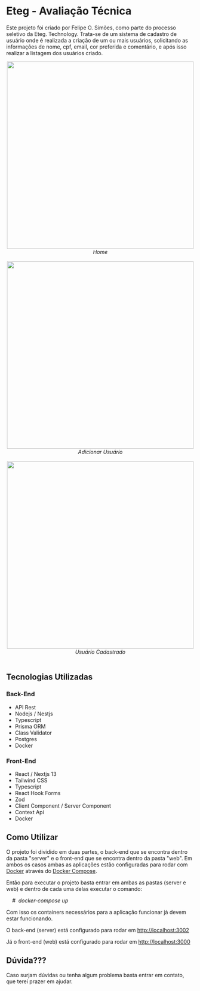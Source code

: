 # Eteg - Avaliação Técnica

Este projeto foi criado por Felipe O. Simões, como parte do processo seletivo da Eteg. Technology. Trata-se de um sistema de cadastro de usuário onde é realizada a criação de um ou mais usuários, solicitando as informações de nome, cpf, email, cor preferida e comentário, e após isso realizar a listagem dos usuários criado.

<div align='center'>
 <img src='https://user-images.githubusercontent.com/6942893/255610488-60736839-bd60-4e5b-8cf1-44eb87b7bd87.png' width='500px'  /><br />
 <i>Home</i><br /><br />
 <img src='https://user-images.githubusercontent.com/6942893/255610504-b4d13f54-4201-4eaa-9f4d-9a0aa445a624.png' width='500px'  /><br />
 <i>Adicionar Usuário</i><br /><br />
 <img src='https://user-images.githubusercontent.com/6942893/255610514-97b5b48e-62af-4c1b-8c43-f4183ac75571.png' width='500px'  /><br />
 <i>Usuário Cadastrado</i><br /><br />
</div>

## Tecnologias Utilizadas
### Back-End
<ul>
  <li>API Rest</li>
  <li>Nodejs / Nestjs</li>
  <li>Typescript</li>
  <li>Prisma ORM</li>
  <li>Class Validator</li>
  <li>Postgres</li>
  <li>Docker</li>
</ul>

### Front-End
<ul>
  <li>React / Nextjs 13</li>
  <li>Tailwind CSS</li>
  <li>Typescript</li>
  <li>React Hook Forms</li>
  <li>Zod</li>
  <li>Client Component / Server Component</li>
  <li>Context Api</li>
  <li>Docker</li>
</ul>

## Como Utilizar
O projeto foi dividido em duas partes, o back-end que se encontra dentro da pasta "server" e o front-end que se encontra dentro da pasta "web". Em ambos os casos ambas as aplicações estão configuradas para rodar com <a href="https://docs.docker.com/">Docker</a> através do <a href="https://docs.docker.com/compose/">Docker Compose<a/>.

Então para executar o projeto basta entrar em ambas as pastas (server e web) e dentro de cada uma delas executar o comando:

<p>
  <i>
  &nbsp;&nbsp;&nbsp;&nbsp;# &nbsp;docker-compose up
  </i>
</p>

Com isso os containers necessários para a aplicação funcionar já devem estar funcionando.

O back-end (server) está configurado para rodar em <a href="http://localhost:3002">http://localhost:3002</a>

Já o front-end (web) está configurado para rodar em <a href="http://localhost:3000">http://localhost:3000</a>

## Dúvida???
Caso surjam dúvidas ou tenha algum problema basta entrar em contato, que terei prazer em ajudar.

